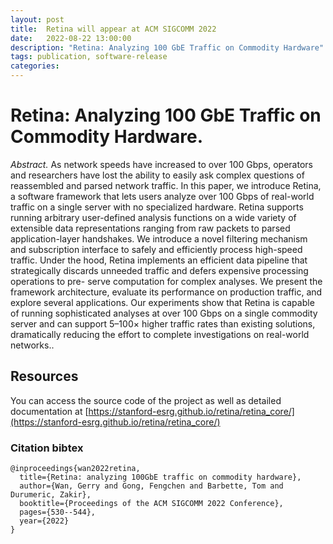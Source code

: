 ```yaml
---
layout: post
title:  Retina will appear at ACM SIGCOMM 2022
date:   2022-08-22 13:00:00
description: "Retina: Analyzing 100 GbE Traffic on Commodity Hardware"
tags: publication, software-release
categories: 
---
```


# Retina: Analyzing 100 GbE Traffic on Commodity Hardware.

*Abstract.* As network speeds have increased to over 100 Gbps, operators and researchers have lost the ability to easily ask complex questions of reassembled and parsed network traffic. In this paper, we introduce Retina, a software framework that lets users analyze over 100 Gbps of real-world traffic on a single server with no specialized hardware. Retina supports running arbitrary user-defined analysis functions on a wide variety of extensible data representations ranging from raw packets to parsed application-layer handshakes. We introduce a novel filtering mechanism and subscription interface to safely and efficiently process high-speed traffic. Under the hood, Retina implements an efficient data pipeline that strategically discards unneeded traffic and defers expensive processing operations to pre- serve computation for complex analyses. We present the framework architecture, evaluate its performance on production traffic, and explore several applications. Our experiments show that Retina is capable of running sophisticated analyses at over 100 Gbps on a single commodity server and can support 5–100× higher traffic rates than existing solutions, dramatically reducing the effort to complete investigations on real-world networks.. 

## Resources
You can access the source code of the project as well as detailed documentation at [https://stanford-esrg.github.io/retina/retina_core/](https://stanford-esrg.github.io/retina/retina_core/)

### Citation bibtex
```
@inproceedings{wan2022retina,
  title={Retina: analyzing 100GbE traffic on commodity hardware},
  author={Wan, Gerry and Gong, Fengchen and Barbette, Tom and Durumeric, Zakir},
  booktitle={Proceedings of the ACM SIGCOMM 2022 Conference},
  pages={530--544},
  year={2022}
}
```